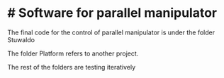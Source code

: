 # # Software for parallel manipulator

The final code for the control of parallel manipulator is under the folder Stuwaldo

The folder Platform refers to another project.

The rest of the folders are testing iteratively